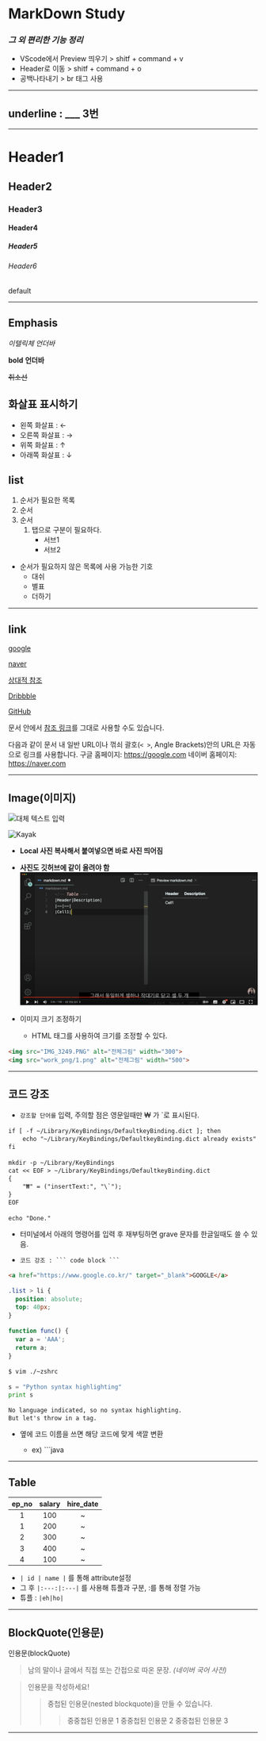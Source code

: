 # MarkDown Study

### *그 외 편리한 기능 정리*
- VScode에서 Preview 띄우기 > shitf + command + v
- Header로 이동 > shitf + command + o
- 공백나타내기 > br 태그 사용 
---
## underline : ___  3번
___
# Header1 
## Header2
### Header3
#### Header4
##### Header5
###### Header6


default
___
## Emphasis 
*이텔릭체* _언더바_

**bold** __언더바__

~~취소선~~

## 화살표 표시하기
- 왼쪽 화살표 : &larr;
- 오른쪽 화살표 : &rarr;
- 위쪽 화살표 : &uarr;
- 아래쪽 화살표 : &darr;

## list 
1. 순서가 필요한 목록
2. 순서
3. 순서
    1. 탭으로 구분이 필요하다.
        - 서브1
        - 서브2

- 순서가 필요하지 않은 목록에 사용 가능한 기호
    - 대쉬
    * 별표
    + 더하기
___
## link
[google](https://google.com)

[naver](https://naver.com "링크 설명(title) 작성")

[상대적 참조](/Users/ds)

[Dribbble][Dribbble link]

[GitHub][1]

문서 안에서 [참조 링크]를 그대로 사용할 수도 있습니다.

다음과 같이 문서 내 일반 URL이나 꺾쇠 괄호(`< >`, Angle Brackets)안의 URL은 자동으로 링크를 사용합니다.
구글 홈페이지: https://google.com
네이버 홈페이지: <https://naver.com>

[Dribbble link]: https://dribbble.com
[1]: https://github.com
[참조 링크]: https://naver.com "네이버로 이동합니다!"
___
##  Image(이미지)
![대체 텍스트 입력](http://www.gstatic.com/webp/gallery/5.jpg "링크 설명(title) 작성")

![Kayak][logo]

[logo]: http://www.gstatic.com/webp/gallery/2.jpg "To go kayaking."

- **Local 사진 복사해서 붙여넣으면 바로 사진 띄어짐**
- **사진도 깃허브에 같이 올려야 함**
![Alt text](<Screenshot 2023-07-05 at 11.25.29 PM-1.png>)

- 이미지 크기 조정하기 
    - HTML 태그를 사용하여 크기를 조정할 수 있다.
```html
<img src="IMG_3249.PNG" alt="전체그림" width="300">
<img src="work_png/1.png" alt="전체그림" width="500">
```     
___
## 코드 강조 
 - `강조할 단어를` 입력, 주의할 점은 영문일때만 ₩ 가 `로 표시된다.
```
if [ -f ~/Library/KeyBindings/DefaultkeyBinding.dict ]; then
    echo "~/Library/KeyBindings/DefaultkeyBinding.dict already exists"
fi

mkdir -p ~/Library/KeyBindings
cat << EOF > ~/Library/KeyBindings/DefaultkeyBinding.dict 
{
    "₩" = ("insertText:", "\`");
}
EOF

echo "Done."
```

- 터미널에서 아래의 명령어를 입력 후 재부팅하면 grave 문자를 한글일때도 쓸 수 있음.

- `코드 강조 : ``` code block ``` `

```html
<a href="https://www.google.co.kr/" target="_blank">GOOGLE</a>
```

```css
.list > li {
  position: absolute;
  top: 40px;
}
```

```javascript
function func() {
  var a = 'AAA';
  return a;
}
```

```bash
$ vim ./~zshrc
```

```python
s = "Python syntax highlighting"
print s
```

```
No language indicated, so no syntax highlighting. 
But let's throw in a tag.
```

 - 옆에 코드 이름을 쓰면 해당 코드에 맞게 색깔 변환

    - ex) ```java
___
## Table
| ep_no | salary | hire_date|
|:---:|:---:|:---:|
|1|100|~|
|1|200|~|
|2|300|~|
|3|400|~|
|4|100|~|

- `| id | name |` 를 통해 attribute설정
- 그 후 `|:---:|:---|` 를 사용해 튜플과 구분, :를 통해 정렬 가능
- 튜플 : `|eh|ho|`
___
## BlockQuote(인용문)
인용문(blockQuote)

> 남의 말이나 글에서 직접 또는 간접으로 따온 문장.
> _(네이버 국어 사전)_

> 인용문을 작성하세요!
>> 중첩된 인용문(nested blockquote)을 만들 수 있습니다.
>>> 중중첩된 인용문 1
>>> 중중첩된 인용문 2
>>> 중중첩된 인용문 3
___











